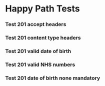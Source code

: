 # Happy Path Tests


### Test 201 accept headers


### Test 201 content type headers


### Test 201 valid date of birth


### Test 201 valid NHS numbers


### Test 201 date of birth none mandatory
